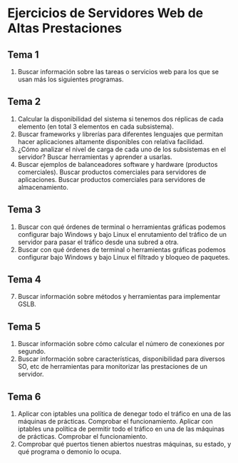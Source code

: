 # Ejercicios de Servidores Web de Altas Prestaciones
## Tema 1
1. Buscar información sobre las tareas o servicios web para los que se usan más los siguientes programas.

## Tema 2
1. Calcular la disponibilidad del sistema si tenemos dos réplicas de cada elemento (en total 3 elementos en cada subsistema).
2. Buscar frameworks y librerías para diferentes lenguajes que permitan hacer aplicaciones altamente disponibles con relativa facilidad.
3. ¿Cómo analizar el nivel de carga de cada uno de los subsistemas en el servidor? Buscar herramientas y aprender a usarlas.
4. Buscar ejemplos de balanceadores software y hardware (productos comerciales). Buscar productos comerciales para servidores de aplicaciones.
Buscar productos comerciales para servidores de almacenamiento.

## Tema 3
1. Buscar con qué órdenes de terminal o herramientas gráficas podemos configurar bajo Windows y bajo Linux el enrutamiento del tráfico de un servidor para pasar el tráfico desde una subred a otra.
2. Buscar con qué órdenes de terminal o herramientas gráficas podemos configurar bajo Windows y bajo Linux el filtrado y bloqueo de paquetes.

## Tema 4
7. Buscar información sobre métodos y herramientas para implementar GSLB.

## Tema 5
1. Buscar información sobre cómo calcular el número de conexiones por segundo.
3. Buscar información sobre características, disponibilidad para diversos SO, etc de herramientas para monitorizar las prestaciones de un servidor.

## Tema 6
1. Aplicar con iptables una política de denegar todo el tráfico en una de las máquinas de prácticas.
Comprobar el funcionamiento. Aplicar con iptables una política de permitir todo el tráfico en una de las máquinas de prácticas.
Comprobar el funcionamiento.
2. Comprobar qué puertos tienen abiertos nuestras máquinas, su estado, y qué programa o demonio lo ocupa.